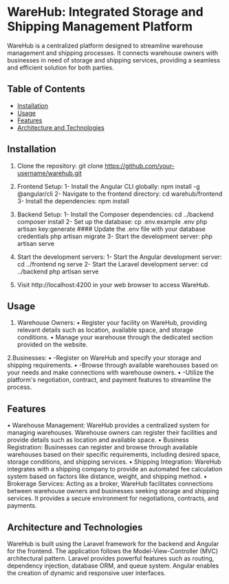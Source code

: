# WareHub: Integrated Storage and Shipping Management Platform

WareHub is a centralized platform designed to streamline warehouse management and shipping processes. It connects warehouse owners with businesses in need of storage and shipping services, providing a seamless and efficient solution for both parties.

## Table of Contents

- [Installation](#installation)
- [Usage](#usage)
- [Features](#features)
- [Architecture and Technologies](#architecture-and-technologies)

## Installation

1. Clone the repository:
    git clone https://github.com/your-username/warehub.git

2. Frontend Setup:
    1- Install the Angular CLI globally:
        npm install -g @angular/cli
    2- Navigate to the frontend directory:
        cd warehub/frontend
    3- Install the dependencies:
        npm install

3. Backend Setup:
    1- Install the Composer dependencies:
        cd ../backend
        composer install
    2- Set up the database:
        cp .env.example .env
        php artisan key:generate
        #### Update the .env file with your database credentials
        php artisan migrate
    3- Start the development server:
        php artisan serve

4. Start the development servers:
    1- Start the Angular development server:
        cd ../frontend
        ng serve
    2- Start the Laravel development server:
        cd ../backend
        php artisan serve

5. Visit http://localhost:4200 in your web browser to access WareHub.



## Usage


1. Warehouse Owners:
•	Register your facility on WareHub, providing relevant details such as location, available space, and storage conditions.
•	Manage your warehouse through the dedicated section provided on the website.

2.Businesses:
•	-Register on WareHub and specify your storage and shipping requirements.
•	-Browse through available warehouses based on your needs and make connections with warehouse owners.
•	-Utilize the platform's negotiation, contract, and payment features to streamline the process.


## Features

•	Warehouse Management: WareHub provides a centralized system for managing warehouses. Warehouse owners can register their facilities and provide details such as location and available space.
•	Business Registration: Businesses can register and browse through available warehouses based on their specific requirements, including desired space, storage conditions, and shipping services.
•	Shipping Integration: WareHub integrates with a shipping company to provide an automated fee calculation system based on factors like distance, weight, and shipping method.
•	Brokerage Services: Acting as a broker, WareHub facilitates connections between warehouse owners and businesses seeking storage and shipping services. It provides a secure environment for negotiations, contracts, and payments.


## Architecture and Technologies

WareHub is built using the Laravel framework for the backend and Angular for the frontend. The application follows the Model-View-Controller (MVC) architectural pattern. Laravel provides powerful features such as routing, dependency injection, database ORM, and queue system. Angular enables the creation of dynamic and responsive user interfaces.

